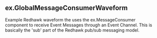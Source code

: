 ## ex.GlobalMessageConsumerWaveform ##

Example Redhawk waveform the uses the ex.MessageConsumer component to receive Event Messages through an Event Channel. This is basically the 'sub' part of the Redhawk pub/sub messaging model.
